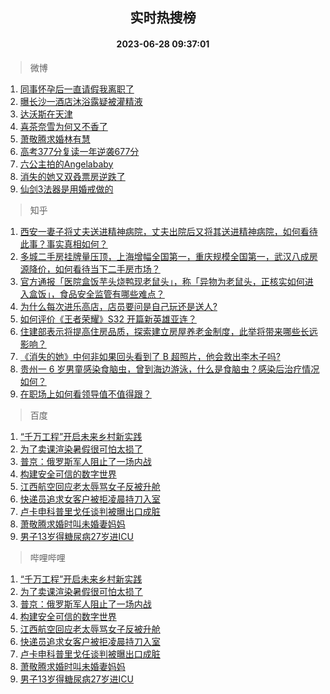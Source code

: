 <div align="center"><h2>实时热搜榜</h2><h4>2023-06-28 09:37:01</h4></div>

> 微博  

1. [同事怀孕后一直请假我离职了](https://s.weibo.com/weibo?q=%23%E5%90%8C%E4%BA%8B%E6%80%80%E5%AD%95%E5%90%8E%E4%B8%80%E7%9B%B4%E8%AF%B7%E5%81%87%E6%88%91%E7%A6%BB%E8%81%8C%E4%BA%86%23&t=31&band_rank=1&Refer=top)<br />
2. [曝长沙一酒店沐浴露疑被灌精液](https://s.weibo.com/weibo?q=%23%E6%9B%9D%E9%95%BF%E6%B2%99%E4%B8%80%E9%85%92%E5%BA%97%E6%B2%90%E6%B5%B4%E9%9C%B2%E7%96%91%E8%A2%AB%E7%81%8C%E7%B2%BE%E6%B6%B2%23&t=31&band_rank=2&Refer=top)<br />
3. [达沃斯在天津](https://s.weibo.com/weibo?q=%23%E8%BE%BE%E6%B2%83%E6%96%AF%E5%9C%A8%E5%A4%A9%E6%B4%A5%23&t=31&band_rank=3&Refer=top)<br />
4. [喜茶奈雪为何又不香了](https://s.weibo.com/weibo?q=%23%E5%96%9C%E8%8C%B6%E5%A5%88%E9%9B%AA%E4%B8%BA%E4%BD%95%E5%8F%88%E4%B8%8D%E9%A6%99%E4%BA%86%23&t=31&band_rank=4&Refer=top)<br />
5. [萧敬腾求婚林有慧](https://s.weibo.com/weibo?q=%23%E8%90%A7%E6%95%AC%E8%85%BE%E6%B1%82%E5%A9%9A%E6%9E%97%E6%9C%89%E6%85%A7%23&t=31&band_rank=5&Refer=top)<br />
6. [高考377分复读一年逆袭677分](https://s.weibo.com/weibo?q=%23%E9%AB%98%E8%80%83377%E5%88%86%E5%A4%8D%E8%AF%BB%E4%B8%80%E5%B9%B4%E9%80%86%E8%A2%AD677%E5%88%86%23&t=31&band_rank=6&Refer=top)<br />
7. [六公主拍的Angelababy](https://s.weibo.com/weibo?q=%23%E5%85%AD%E5%85%AC%E4%B8%BB%E6%8B%8D%E7%9A%84Angelababy%23&t=31&band_rank=7&Refer=top)<br />
8. [消失的她又双叒票房逆跌了](https://s.weibo.com/weibo?q=%23%E6%B6%88%E5%A4%B1%E7%9A%84%E5%A5%B9%E5%8F%88%E5%8F%8C%E5%8F%92%E7%A5%A8%E6%88%BF%E9%80%86%E8%B7%8C%E4%BA%86%23&t=31&band_rank=8&Refer=top)<br />
9. [仙剑3法器是用婚戒做的](https://s.weibo.com/weibo?q=%23%E4%BB%99%E5%89%913%E6%B3%95%E5%99%A8%E6%98%AF%E7%94%A8%E5%A9%9A%E6%88%92%E5%81%9A%E7%9A%84%23&t=31&band_rank=9&Refer=top)<br />

> 知乎  

1. [西安一妻子将丈夫送进精神病院，丈夫出院后又将其送进精神病院，如何看待此事？事实真相如何？](https://www.zhihu.com/question/608899147)<br />
2. [多城二手房挂牌量压顶，上海增幅全国第一，重庆规模全国第一，武汉八成房源降价，如何看待当下二手房市场？](https://www.zhihu.com/question/608945751)<br />
3. [官方通报「医院盒饭芋头烧鸭现老鼠头」，称「异物为老鼠头，正核实如何进入盒饭」，食品安全监管有哪些难点？](https://www.zhihu.com/question/609038262)<br />
4. [为什么每次进乐高店，店员要问是自己玩还是送人?](https://www.zhihu.com/question/579923538)<br />
5. [如何评价《王者荣耀》S32 开篇新英雄亚连？](https://www.zhihu.com/question/608317885)<br />
6. [住建部表示将提高住房品质，探索建立房屋养老金制度，此举将带来哪些长远影响？](https://www.zhihu.com/question/608976349)<br />
7. [《消失的她》中何非如果回头看到了 B 超照片，他会救出李木子吗?](https://www.zhihu.com/question/608865471)<br />
8. [贵州一 6 岁男童感染食脑虫，曾到海边游泳，什么是食脑虫？感染后治疗情况如何？](https://www.zhihu.com/question/608893347)<br />
9. [在职场上如何看领导值不值得跟？](https://www.zhihu.com/question/607278481)<br />

> 百度  

1. [“千万工程”开启未来乡村新实践](https://www.baidu.com/s?wd=%E2%80%9C%E5%8D%83%E4%B8%87%E5%B7%A5%E7%A8%8B%E2%80%9D%E5%BC%80%E5%90%AF%E6%9C%AA%E6%9D%A5%E4%B9%A1%E6%9D%91%E6%96%B0%E5%AE%9E%E8%B7%B5&sa=fyb_news&rsv_dl=fyb_news)<br />
2. [为了卖课渲染暑假很可怕太损了](https://www.baidu.com/s?wd=%E4%B8%BA%E4%BA%86%E5%8D%96%E8%AF%BE%E6%B8%B2%E6%9F%93%E6%9A%91%E5%81%87%E5%BE%88%E5%8F%AF%E6%80%95%E5%A4%AA%E6%8D%9F%E4%BA%86&sa=fyb_news&rsv_dl=fyb_news)<br />
3. [普京：俄罗斯军人阻止了一场内战](https://www.baidu.com/s?wd=%E6%99%AE%E4%BA%AC%EF%BC%9A%E4%BF%84%E7%BD%97%E6%96%AF%E5%86%9B%E4%BA%BA%E9%98%BB%E6%AD%A2%E4%BA%86%E4%B8%80%E5%9C%BA%E5%86%85%E6%88%98&sa=fyb_news&rsv_dl=fyb_news)<br />
4. [构建安全可信的数字世界](https://www.baidu.com/s?wd=%E6%9E%84%E5%BB%BA%E5%AE%89%E5%85%A8%E5%8F%AF%E4%BF%A1%E7%9A%84%E6%95%B0%E5%AD%97%E4%B8%96%E7%95%8C&sa=fyb_news&rsv_dl=fyb_news)<br />
5. [江西航空回应老太辱骂女子反被升舱](https://www.baidu.com/s?wd=%E6%B1%9F%E8%A5%BF%E8%88%AA%E7%A9%BA%E5%9B%9E%E5%BA%94%E8%80%81%E5%A4%AA%E8%BE%B1%E9%AA%82%E5%A5%B3%E5%AD%90%E5%8F%8D%E8%A2%AB%E5%8D%87%E8%88%B1&sa=fyb_news&rsv_dl=fyb_news)<br />
6. [快递员追求女客户被拒凌晨持刀入室](https://www.baidu.com/s?wd=%E5%BF%AB%E9%80%92%E5%91%98%E8%BF%BD%E6%B1%82%E5%A5%B3%E5%AE%A2%E6%88%B7%E8%A2%AB%E6%8B%92%E5%87%8C%E6%99%A8%E6%8C%81%E5%88%80%E5%85%A5%E5%AE%A4&sa=fyb_news&rsv_dl=fyb_news)<br />
7. [卢卡申科普里戈任谈判被曝出口成脏](https://www.baidu.com/s?wd=%E5%8D%A2%E5%8D%A1%E7%94%B3%E7%A7%91%E6%99%AE%E9%87%8C%E6%88%88%E4%BB%BB%E8%B0%88%E5%88%A4%E8%A2%AB%E6%9B%9D%E5%87%BA%E5%8F%A3%E6%88%90%E8%84%8F&sa=fyb_news&rsv_dl=fyb_news)<br />
8. [萧敬腾求婚时叫未婚妻妈妈](https://www.baidu.com/s?wd=%E8%90%A7%E6%95%AC%E8%85%BE%E6%B1%82%E5%A9%9A%E6%97%B6%E5%8F%AB%E6%9C%AA%E5%A9%9A%E5%A6%BB%E5%A6%88%E5%A6%88&sa=fyb_news&rsv_dl=fyb_news)<br />
9. [男子13岁得糖尿病27岁进ICU](https://www.baidu.com/s?wd=%E7%94%B7%E5%AD%9013%E5%B2%81%E5%BE%97%E7%B3%96%E5%B0%BF%E7%97%8527%E5%B2%81%E8%BF%9BICU&sa=fyb_news&rsv_dl=fyb_news)<br />

> 哔哩哔哩  

1. [“千万工程”开启未来乡村新实践](https://www.baidu.com/s?wd=%E2%80%9C%E5%8D%83%E4%B8%87%E5%B7%A5%E7%A8%8B%E2%80%9D%E5%BC%80%E5%90%AF%E6%9C%AA%E6%9D%A5%E4%B9%A1%E6%9D%91%E6%96%B0%E5%AE%9E%E8%B7%B5&sa=fyb_news&rsv_dl=fyb_news)<br />
2. [为了卖课渲染暑假很可怕太损了](https://www.baidu.com/s?wd=%E4%B8%BA%E4%BA%86%E5%8D%96%E8%AF%BE%E6%B8%B2%E6%9F%93%E6%9A%91%E5%81%87%E5%BE%88%E5%8F%AF%E6%80%95%E5%A4%AA%E6%8D%9F%E4%BA%86&sa=fyb_news&rsv_dl=fyb_news)<br />
3. [普京：俄罗斯军人阻止了一场内战](https://www.baidu.com/s?wd=%E6%99%AE%E4%BA%AC%EF%BC%9A%E4%BF%84%E7%BD%97%E6%96%AF%E5%86%9B%E4%BA%BA%E9%98%BB%E6%AD%A2%E4%BA%86%E4%B8%80%E5%9C%BA%E5%86%85%E6%88%98&sa=fyb_news&rsv_dl=fyb_news)<br />
4. [构建安全可信的数字世界](https://www.baidu.com/s?wd=%E6%9E%84%E5%BB%BA%E5%AE%89%E5%85%A8%E5%8F%AF%E4%BF%A1%E7%9A%84%E6%95%B0%E5%AD%97%E4%B8%96%E7%95%8C&sa=fyb_news&rsv_dl=fyb_news)<br />
5. [江西航空回应老太辱骂女子反被升舱](https://www.baidu.com/s?wd=%E6%B1%9F%E8%A5%BF%E8%88%AA%E7%A9%BA%E5%9B%9E%E5%BA%94%E8%80%81%E5%A4%AA%E8%BE%B1%E9%AA%82%E5%A5%B3%E5%AD%90%E5%8F%8D%E8%A2%AB%E5%8D%87%E8%88%B1&sa=fyb_news&rsv_dl=fyb_news)<br />
6. [快递员追求女客户被拒凌晨持刀入室](https://www.baidu.com/s?wd=%E5%BF%AB%E9%80%92%E5%91%98%E8%BF%BD%E6%B1%82%E5%A5%B3%E5%AE%A2%E6%88%B7%E8%A2%AB%E6%8B%92%E5%87%8C%E6%99%A8%E6%8C%81%E5%88%80%E5%85%A5%E5%AE%A4&sa=fyb_news&rsv_dl=fyb_news)<br />
7. [卢卡申科普里戈任谈判被曝出口成脏](https://www.baidu.com/s?wd=%E5%8D%A2%E5%8D%A1%E7%94%B3%E7%A7%91%E6%99%AE%E9%87%8C%E6%88%88%E4%BB%BB%E8%B0%88%E5%88%A4%E8%A2%AB%E6%9B%9D%E5%87%BA%E5%8F%A3%E6%88%90%E8%84%8F&sa=fyb_news&rsv_dl=fyb_news)<br />
8. [萧敬腾求婚时叫未婚妻妈妈](https://www.baidu.com/s?wd=%E8%90%A7%E6%95%AC%E8%85%BE%E6%B1%82%E5%A9%9A%E6%97%B6%E5%8F%AB%E6%9C%AA%E5%A9%9A%E5%A6%BB%E5%A6%88%E5%A6%88&sa=fyb_news&rsv_dl=fyb_news)<br />
9. [男子13岁得糖尿病27岁进ICU](https://www.baidu.com/s?wd=%E7%94%B7%E5%AD%9013%E5%B2%81%E5%BE%97%E7%B3%96%E5%B0%BF%E7%97%8527%E5%B2%81%E8%BF%9BICU&sa=fyb_news&rsv_dl=fyb_news)<br />
